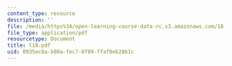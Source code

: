 ```yaml
---
content_type: resource
description: ''
file: /media/https%3A/open-learning-course-data-rc.s3.amazonaws.com/18-433-combinatorial-optimization-fall-2003/0935ec8ab80afec78f89ffaf0eb2861c_l18.pdf
file_type: application/pdf
resourcetype: Document
title: l18.pdf
uid: 0935ec8a-b80a-fec7-8f89-ffaf0eb2861c
---
```

